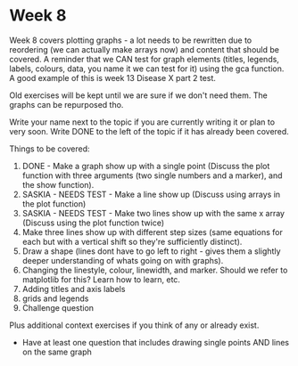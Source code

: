# Week 8

Week 8 covers plotting graphs - a lot needs to be rewritten due to reordering (we can actually make arrays now) and content that should be covered. A reminder that we CAN test for graph elements (titles, legends, labels, colours, data, you name it we can test for it) using the gca function. A good example of this is week 13 Disease X part 2 test.

Old exercises will be kept until we are sure if we don't need them. The graphs can be repurposed tho.

Write your name next to the topic if you are currently writing it or plan to very soon. Write DONE to the left of the topic if it has already been covered.

Things to be covered:
1. DONE - Make a graph show up with a single point (Discuss the plot function with three arguments (two single numbers and a marker), and the show function).
2. SASKIA - NEEDS TEST - Make a line show up (Discuss using arrays in the plot function)
3. SASKIA - NEEDS TEST - Make two lines show up with the same x array (Discuss using the plot function twice)
4. Make three lines show up with different step sizes (same equations for each but with a vertical shift so they're sufficiently distinct).
5. Draw a shape (lines dont have to go left to right - gives them a slightly deeper understanding of whats going on with graphs).
6. Changing the linestyle, colour, linewidth, and marker. Should we refer to matplotlib for this? Learn how to learn, etc. 
7. Adding titles and axis labels
8. grids and legends
9. Challenge question

Plus additional context exercises if you think of any or already exist.
 - Have at least one question that includes drawing single points AND lines on the same graph
